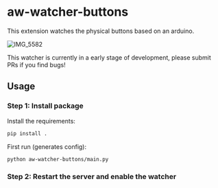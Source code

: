 aw-watcher-buttons
==================

This extension watches the physical buttons based on an arduino.

![IMG_5582](https://github.com/user-attachments/assets/635bc5f2-810d-42ea-99f2-7793a368d078)

This watcher is currently in a early stage of development, please submit PRs if you find bugs!


## Usage


### Step 1: Install package

Install the requirements:

```sh
pip install .
```

First run (generates config):
```sh
python aw-watcher-buttons/main.py
```

### Step 2: Restart the server and enable the watcher



